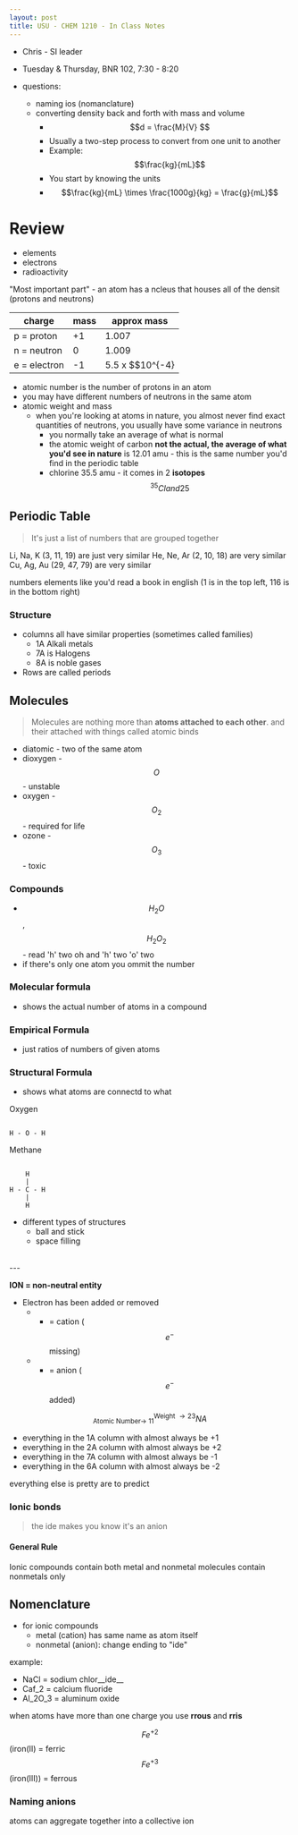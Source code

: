 ```yaml
---
layout: post
title: USU - CHEM 1210 - In Class Notes
---
```


- Chris - SI leader
- Tuesday & Thursday, BNR 102, 7:30 - 8:20

- questions: 
    + naming ios (nomanclature)
    + converting density back and forth with mass and volume
        * $$d = \frac{M}{V} $$
        * Usually a two-step process to convert from one unit to another
        * Example: $$\frac{kg}{mL}$$
        * You start by knowing the units
        * $$\frac{kg}{mL} \times \frac{1000g}{kg} = \frac{g}{mL}$$

# Review

- elements
- electrons
- radioactivity

"Most important part" - an atom has a ncleus that houses all of the densit (protons and neutrons)

|charge|mass|approx mass|
|---|---|---|
|p = proton|+1|1.007|1
|n = neutron | 0|1.009|1
|e = electron | -1|5.5 x $$10^{-4}|0

- atomic number is the number of protons in an atom
- you may have different numbers of neutrons in the same atom
- atomic weight and mass
    + when you're looking at atoms in nature, you almost never find exact quantities of neutrons, you usually have some variance in neutrons
        * you normally take an average of what is normal
        * the atomic weight of carbon __not the actual, the average of what you'd see in nature__ is 12.01 amu - this is the same number you'd find in the periodic table
        * chlorine 35.5 amu - it comes in 2 __isotopes__ $$^{35}Cl and 25% ^{36}Cl$$

## Periodic Table

> It's just a list of numbers that are grouped together

Li, Na, K (3, 11, 19) are just very similar
He, Ne, Ar (2, 10, 18) are very similar
Cu, Ag, Au (29, 47, 79) are very similar

numbers elements like you'd read a book in english (1 is in the top left, 116 is in the bottom right)

### Structure

- columns all have similar properties (sometimes called families)
    + 1A Alkali metals
    + 7A is Halogens
    + 8A is noble gases
- Rows are called periods

## Molecules

> Molecules are nothing more than __atoms attached to each other__. and their attached with things called atomic binds

- diatomic - two of the same atom
- dioxygen - $$O$$ - unstable
- oxygen - $$O_2$$ - required for life
- ozone - $$O_3$$ - toxic


### Compounds

- $$H_2O$$, $$H_2O_2$$ -  read 'h' two oh and 'h' two 'o' two
- if there's only one atom you ommit the number

### Molecular formula

- shows the actual number of atoms in a compound

### Empirical Formula

- just ratios of numbers of given atoms

### Structural Formula 

- shows what atoms are connectd to what


Oxygen

~~~

H - O - H

~~~


Methane

~~~

    H
    |
H - C - H
    |
    H

~~~

- different types of structures
    - ball and stick    
    - space filling

<br />
---
<br />

__ION = non-neutral entity__


- Electron has been added or removed
    + + = cation ($$e^-$$ missing)
    + - = anion ($$e^-$$ added)

$$^{\text{Weight}\ \rightarrow 23}_{\text{Atomic Number} \rightarrow\ 11}NA$$

- everything in the 1A column with almost always be +1
- everything in the 2A column with almost always be +2
- everything in the 7A column with almost always be -1
- everything in the 6A column with almost always be -2

everything else is pretty are to predict

### Ionic bonds

> the ide makes you know it's an anion

#### General Rule

Ionic compounds contain both metal and nonmetal molecules contain nonmetals only

## Nomenclature

- for ionic compounds
    + metal (cation) has same name as atom itself
    + nonmetal (anion): change ending to "ide"

example: 

- NaCl = sodium chlor__ide__
- Caf_2 = calcium fluoride
- Al_2O_3 = aluminum oxide

when atoms have more than one charge you use __rrous__ and __rris__

$$Fe^{+2}$$ (iron(II) = ferric  
$$Fe^{+3}$$ (iron(III)) = ferrous

### Naming anions

atoms can aggregate together into a collective ion


